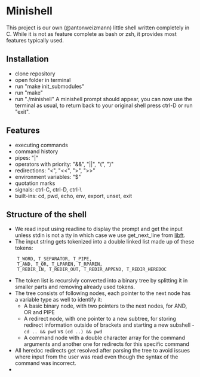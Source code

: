 # Minishell
This project is our own (@antonweizmann) little shell written completely in C.
While it is not as feature complete as bash or zsh, it provides most features typically used.

## Installation
- clone repository
- open folder in terminal
- run "make init_submodules"
- run "make"
- run "./minishell"
A minishell prompt should appear, you can now use the terminal as usual,
to return back to your original shell press ctrl-D or run "exit".

## Features
- executing commands
- command history
- pipes: "|"
- operators with priority: "&&", "||", "(", ")"
- redirections: "<", "<<", ">", ">>"
- environment variables: "$"
- quotation marks
- signals: ctrl-C, ctrl-D, ctrl-\
- built-ins: cd, pwd, echo, env, export, unset, exit

## Structure of the shell
- We read input using readline to display the prompt and get the input unless stdin is not a tty in which case we use get_next_line from [libft](https://github.com/myryk31415/libft).
- The input string gets tokenized into a double linked list made up of these tokens:
```
	T_WORD, T_SEPARATOR, T_PIPE,
	T_AND, T_OR, T_LPAREN, T_RPAREN,
	T_REDIR_IN, T_REDIR_OUT, T_REDIR_APPEND, T_REDIR_HEREDOC
```
- The token list is recursivly converted into a binary tree by splitting it in smaller parts and removing already used tokens.
- The tree consists of following nodes, each pointer to the next node has a variable type as well to identify it:
  - A basic binary node, with two pointers to the next nodes, for AND, OR and PIPE
  - A redirect node, with one pointer to a new subtree, for storing redirect information outside of brackets and starting a new subshell - `cd .. && pwd` vs  `(cd ..) && pwd`
  - A command node with a double character array for the command arguments and another one for redirects for this specific command
- All heredoc redirects get resolved after parsing the tree to avoid issues where input from the user was read even though the syntax of the command was incorrect.
-
